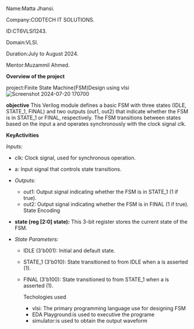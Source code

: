 Name:Matta Jhansi.

Company:CODTECH IT SOLUTIONS.

ID:CT6VLSI1243.

Domain:VLSI.

Duration:July to August 2024.

Mentor:Muzammil Ahmed.

**Overview of the project**

project:Finite State Machine(FSM)Design using vlsi
![Screenshot 2024-07-20 170700](https://github.com/user-attachments/assets/764905fd-1349-4e01-8eb2-2d9410f59d5f)


**objective**
This Verilog module defines a basic FSM with three states (IDLE, STATE_1, FINAL) and two outputs (out1, out2) that indicate whether the FSM is in STATE_1 or FINAL, respectively. The FSM transitions between states based on the input a and operates synchronously with the clock signal clk.

**KeyActivities**

 *Inputs:*
  - clk: Clock signal, used for synchronous operation.
  - a: Input signal that controls state transitions.
  
- *Outputs:*
  - out1: Output signal indicating whether the FSM is in STATE_1 (1 if true).
  - out2: Output signal indicating whether the FSM is in FINAL (1 if true).
 State Encoding
- **state (reg [2:0] state):** This 3-bit register stores the current state of the FSM.
- *State Parameters:*
  - IDLE (3'b001): Initial and default state.
  - STATE_1 (3'b010): State transitioned to from IDLE when a is asserted (1).
  - FINAL (3'b100): State transitioned to from STATE_1 when a is asserted (1).

    Techologies used
    * vlsi: The primary programming language use for designing FSM
    * EDA Playground:is used to executive the programe
    * simulator:is used to obtain the output waveform

